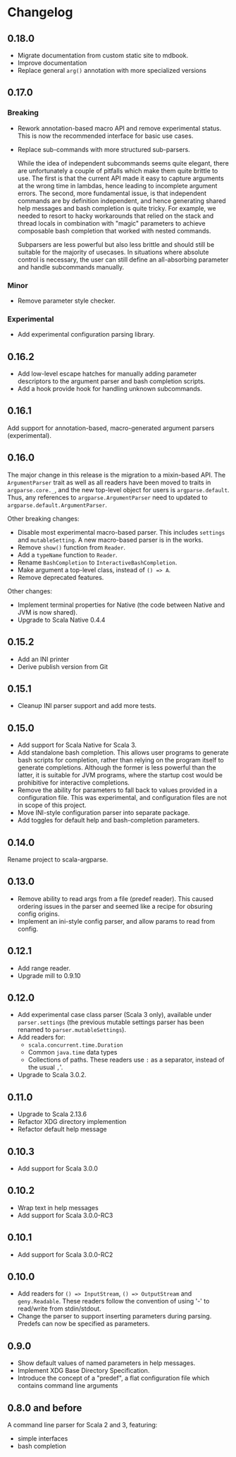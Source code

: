 # Changelog

## 0.18.0

- Migrate documentation from custom static site to mdbook.
- Improve documentation
- Replace general `arg()` annotation with more specialized versions

## 0.17.0

### Breaking

- Rework annotation-based macro API and remove experimental status. This is now
  the recommended interface for basic use cases.

- Replace sub-commands with more structured sub-parsers.

  While the idea of independent subcommands seems quite elegant, there are
  unfortunately a couple of pitfalls which make them quite brittle to use. The
  first is that the current API made it easy to capture arguments at the wrong
  time in lambdas, hence leading to incomplete argument errors. The second, more
  fundamental issue, is that independent commands are by definition independent,
  and hence generating shared help messages and bash completion is quite tricky.
  For example, we needed to resort to hacky workarounds that relied on the stack
  and thread locals in combination with "magic" parameters to achieve composable
  bash completion that worked with nested commands.

  Subparsers are less powerful but also less brittle and should still be
  suitable for the majority of usecases. In situations where absolute control is
  necessary, the user can still define an all-absorbing parameter and handle
  subcommands manually.

### Minor

- Remove parameter style checker.

### Experimental

- Add experimental configuration parsing library.

## 0.16.2

- Add low-level escape hatches for manually adding parameter descriptors to the
  argument parser and bash completion scripts.
- Add a hook provide hook for handling unknown subcommands.

## 0.16.1

Add support for annotation-based, macro-generated argument parsers
(experimental).

## 0.16.0

The major change in this release is the migration to a mixin-based API. The
`ArgumentParser` trait as well as all readers have been moved to traits in
`argparse.core._`, and the new top-level object for users is `argparse.default`.
Thus, any references to `argparse.ArgumentParser` need to updated to
`argparse.default.ArgumentParser`.

Other breaking changes:

- Disable most experimental macro-based parser. This includes `settings` and
  `mutableSetting`. A new macro-based parser is in the works.
- Remove `show()` function from `Reader`.
- Add a `typeName` function to `Reader`.
- Rename `BashCompletion` to `InteractiveBashCompletion`.
- Make argument a top-level class, instead of `() => A`.
- Remove deprecated features.

Other changes:

- Implement terminal properties for Native (the code between Native and JVM is
  now shared).
- Upgrade to Scala Native 0.4.4

## 0.15.2

- Add an INI printer
- Derive publish version from Git

## 0.15.1

- Cleanup INI parser support and add more tests.

## 0.15.0

- Add support for Scala Native for Scala 3.
- Add standalone bash completion. This allows user programs to generate bash
  scripts for completion, rather than relying on the program itself to generate
  completions. Although the former is less powerful than the latter, it is
  suitable for JVM programs, where the startup cost would be prohibitive for
  interactive completions.
- Remove the ability for parameters to fall back to values provided in a
  configuration file. This was experimental, and configuration files are not in
  scope of this project.
- Move INI-style configuration parser into separate package.
- Add toggles for default help and bash-completion parameters.

## 0.14.0

Rename project to scala-argparse.

## 0.13.0

- Remove ability to read args from a file (predef reader). This caused ordering
  issues in the parser and seemed like a recipe for obsuring config origins.
- Implement an ini-style config parser, and allow params to read from config.

## 0.12.1

- Add range reader.
- Upgrade mill to 0.9.10

## 0.12.0

- Add experimental case class parser (Scala 3 only), available under
  `parser.settings` (the previous mutable settings parser has been renamed to
  `parser.mutableSettings`).
- Add readers for:
  - `scala.concurrent.time.Duration`
  - Common `java.time` data types
  - Collections of paths. These readers use `:` as a separator, instead of the
    usual `,`'.
- Upgrade to Scala 3.0.2.

## 0.11.0

- Upgrade to Scala 2.13.6
- Refactor XDG directory implemention
- Refactor default help message

## 0.10.3

- Add support for Scala 3.0.0

## 0.10.2

- Wrap text in help messages
- Add support for Scala 3.0.0-RC3

## 0.10.1

- Add support for Scala 3.0.0-RC2

## 0.10.0

- Add readers for `() => InputStream`, `() => OutputStream` and `geny.Readable`.
  These readers follow the convention of using '-' to read/write from
  stdin/stdout.
- Change the parser to support inserting parameters during parsing. Predefs can
  now be specified as parameters.

## 0.9.0

- Show default values of named parameters in help messages.
- Implement XDG Base Directory Specification.
- Introduce the concept of a "predef", a flat configuration file which contains
  command line arguments

## 0.8.0 and before

A command line parser for Scala 2 and 3, featuring:
- simple interfaces
- bash completion
